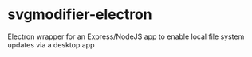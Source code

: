 # svgmodifier-electron
Electron wrapper for an Express/NodeJS app to enable local file system updates via a desktop app
